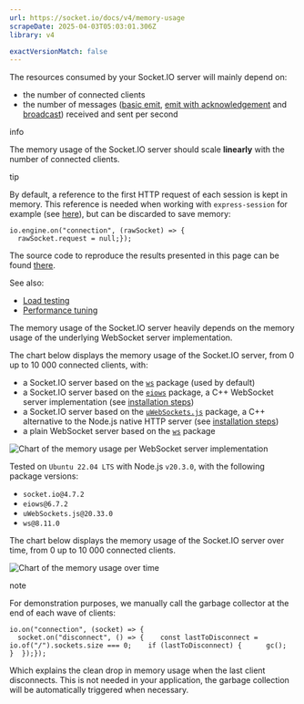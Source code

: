 ```yaml
---
url: https://socket.io/docs/v4/memory-usage
scrapeDate: 2025-04-03T05:03:01.306Z
library: v4

exactVersionMatch: false
---
```


The resources consumed by your Socket.IO server will mainly depend on:
*   the number of connected clients
*   the number of messages ([basic emit](_docs_v4_emitting-events_.md#basic-emit), [emit with acknowledgement](_docs_v4_emitting-events_.md#acknowledgements) and [broadcast](_docs_v4_broadcasting-events_.md)) received and sent per second

info

The memory usage of the Socket.IO server should scale **linearly** with the number of connected clients.

tip

By default, a reference to the first HTTP request of each session is kept in memory. This reference is needed when working with `express-session` for example (see [here](_how-to_use-with-express-session.md)), but can be discarded to save memory:
```
io.engine.on("connection", (rawSocket) => {  
  rawSocket.request = null;});  
```
The source code to reproduce the results presented in this page can be found [there](https://github.com/socketio/socket.io-benchmarks).

See also:
*   [Load testing](_docs_v4_load-testing_.md)
*   [Performance tuning](_docs_v4_performance-tuning_.md)

The memory usage of the Socket.IO server heavily depends on the memory usage of the underlying WebSocket server implementation.

The chart below displays the memory usage of the Socket.IO server, from 0 up to 10 000 connected clients, with:
*   a Socket.IO server based on the [`ws`](https://github.com/websockets/ws) package (used by default)
*   a Socket.IO server based on the [`eiows`](https://github.com/mmdevries/eiows) package, a C++ WebSocket server implementation (see [installation steps](_docs_v4_server-installation_.md#other-websocket-server-implementations))
*   a Socket.IO server based on the [`µWebSockets.js`](https://github.com/uNetworking/uWebSockets.js) package, a C++ alternative to the Node.js native HTTP server (see [installation steps](_docs_v4_server-installation_.md#usage-with-uwebsockets))
*   a plain WebSocket server based on the [`ws`](https://github.com/websockets/ws) package

![Chart of the memory usage per WebSocket server implementation](https://socket.io/assets/images/memory-usage-per-impl-0f33f953418d9d533b3c996ea134bc96.png)

Tested on `Ubuntu 22.04 LTS` with Node.js `v20.3.0`, with the following package versions:
*   `socket.io@4.7.2`
*   `eiows@6.7.2`
*   `uWebSockets.js@20.33.0`
*   `ws@8.11.0`

The chart below displays the memory usage of the Socket.IO server over time, from 0 up to 10 000 connected clients.

![Chart of the memory usage over time](https://socket.io/assets/images/memory-usage-over-time-79ea9e6413d1fb93cfc2f5e9cf2d7c82.png)

note

For demonstration purposes, we manually call the garbage collector at the end of each wave of clients:
```
io.on("connection", (socket) => {  
  socket.on("disconnect", () => {    const lastToDisconnect = io.of("/").sockets.size === 0;    if (lastToDisconnect) {      gc();    }  });});  
```
Which explains the clean drop in memory usage when the last client disconnects. This is not needed in your application, the garbage collection will be automatically triggered when necessary.